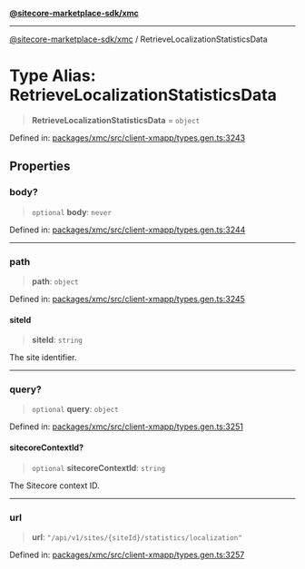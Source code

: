 [**@sitecore-marketplace-sdk/xmc**](../README.md)

***

[@sitecore-marketplace-sdk/xmc](../README.md) / RetrieveLocalizationStatisticsData

# Type Alias: RetrieveLocalizationStatisticsData

> **RetrieveLocalizationStatisticsData** = `object`

Defined in: [packages/xmc/src/client-xmapp/types.gen.ts:3243](https://github.com/Sitecore/sitecore-marketplace-sdk/blob/af886e6134b8d1079ef5b8ef70b7eb2f1d9c8aeb/packages/xmc/src/client-xmapp/types.gen.ts#L3243)

## Properties

### body?

> `optional` **body**: `never`

Defined in: [packages/xmc/src/client-xmapp/types.gen.ts:3244](https://github.com/Sitecore/sitecore-marketplace-sdk/blob/af886e6134b8d1079ef5b8ef70b7eb2f1d9c8aeb/packages/xmc/src/client-xmapp/types.gen.ts#L3244)

***

### path

> **path**: `object`

Defined in: [packages/xmc/src/client-xmapp/types.gen.ts:3245](https://github.com/Sitecore/sitecore-marketplace-sdk/blob/af886e6134b8d1079ef5b8ef70b7eb2f1d9c8aeb/packages/xmc/src/client-xmapp/types.gen.ts#L3245)

#### siteId

> **siteId**: `string`

The site identifier.

***

### query?

> `optional` **query**: `object`

Defined in: [packages/xmc/src/client-xmapp/types.gen.ts:3251](https://github.com/Sitecore/sitecore-marketplace-sdk/blob/af886e6134b8d1079ef5b8ef70b7eb2f1d9c8aeb/packages/xmc/src/client-xmapp/types.gen.ts#L3251)

#### sitecoreContextId?

> `optional` **sitecoreContextId**: `string`

The Sitecore context ID.

***

### url

> **url**: `"/api/v1/sites/{siteId}/statistics/localization"`

Defined in: [packages/xmc/src/client-xmapp/types.gen.ts:3257](https://github.com/Sitecore/sitecore-marketplace-sdk/blob/af886e6134b8d1079ef5b8ef70b7eb2f1d9c8aeb/packages/xmc/src/client-xmapp/types.gen.ts#L3257)
